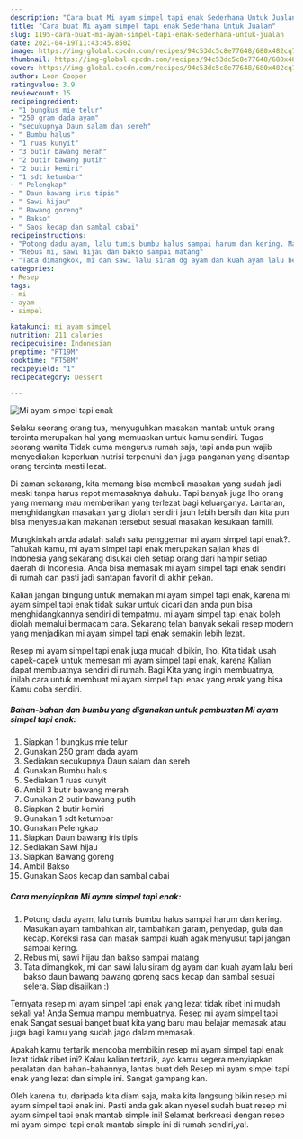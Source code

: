 ```yaml
---
description: "Cara buat Mi ayam simpel tapi enak Sederhana Untuk Jualan"
title: "Cara buat Mi ayam simpel tapi enak Sederhana Untuk Jualan"
slug: 1195-cara-buat-mi-ayam-simpel-tapi-enak-sederhana-untuk-jualan
date: 2021-04-19T11:43:45.850Z
image: https://img-global.cpcdn.com/recipes/94c53dc5c8e77648/680x482cq70/mi-ayam-simpel-tapi-enak-foto-resep-utama.jpg
thumbnail: https://img-global.cpcdn.com/recipes/94c53dc5c8e77648/680x482cq70/mi-ayam-simpel-tapi-enak-foto-resep-utama.jpg
cover: https://img-global.cpcdn.com/recipes/94c53dc5c8e77648/680x482cq70/mi-ayam-simpel-tapi-enak-foto-resep-utama.jpg
author: Leon Cooper
ratingvalue: 3.9
reviewcount: 15
recipeingredient:
- "1 bungkus mie telur"
- "250 gram dada ayam"
- "secukupnya Daun salam dan sereh"
- " Bumbu halus"
- "1 ruas kunyit"
- "3 butir bawang merah"
- "2 butir bawang putih"
- "2 butir kemiri"
- "1 sdt ketumbar"
- " Pelengkap"
- " Daun bawang iris tipis"
- " Sawi hijau"
- " Bawang goreng"
- " Bakso"
- " Saos kecap dan sambal cabai"
recipeinstructions:
- "Potong dadu ayam, lalu tumis bumbu halus sampai harum dan kering. Masukan ayam tambahkan air, tambahkan garam, penyedap, gula dan kecap. Koreksi rasa dan masak sampai kuah agak menyusut tapi jangan sampai kering."
- "Rebus mi, sawi hijau dan bakso sampai matang"
- "Tata dimangkok, mi dan sawi lalu siram dg ayam dan kuah ayam lalu beri bakso daun bawang bawang goreng saos kecap dan sambal sesuai selera. Siap disajikan :)"
categories:
- Resep
tags:
- mi
- ayam
- simpel

katakunci: mi ayam simpel 
nutrition: 211 calories
recipecuisine: Indonesian
preptime: "PT19M"
cooktime: "PT58M"
recipeyield: "1"
recipecategory: Dessert

---
```



![Mi ayam simpel tapi enak](https://img-global.cpcdn.com/recipes/94c53dc5c8e77648/680x482cq70/mi-ayam-simpel-tapi-enak-foto-resep-utama.jpg)

Selaku seorang orang tua, menyuguhkan masakan mantab untuk orang tercinta merupakan hal yang memuaskan untuk kamu sendiri. Tugas seorang  wanita Tidak cuma mengurus rumah saja, tapi anda pun wajib menyediakan keperluan nutrisi terpenuhi dan juga panganan yang disantap orang tercinta mesti lezat.

Di zaman  sekarang, kita memang bisa membeli masakan yang sudah jadi meski tanpa harus repot memasaknya dahulu. Tapi banyak juga lho orang yang memang mau memberikan yang terlezat bagi keluarganya. Lantaran, menghidangkan masakan yang diolah sendiri jauh lebih bersih dan kita pun bisa menyesuaikan makanan tersebut sesuai masakan kesukaan famili. 



Mungkinkah anda adalah salah satu penggemar mi ayam simpel tapi enak?. Tahukah kamu, mi ayam simpel tapi enak merupakan sajian khas di Indonesia yang sekarang disukai oleh setiap orang dari hampir setiap daerah di Indonesia. Anda bisa memasak mi ayam simpel tapi enak sendiri di rumah dan pasti jadi santapan favorit di akhir pekan.

Kalian jangan bingung untuk memakan mi ayam simpel tapi enak, karena mi ayam simpel tapi enak tidak sukar untuk dicari dan anda pun bisa menghidangkannya sendiri di tempatmu. mi ayam simpel tapi enak boleh diolah memalui bermacam cara. Sekarang telah banyak sekali resep modern yang menjadikan mi ayam simpel tapi enak semakin lebih lezat.

Resep mi ayam simpel tapi enak juga mudah dibikin, lho. Kita tidak usah capek-capek untuk memesan mi ayam simpel tapi enak, karena Kalian dapat membuatnya sendiri di rumah. Bagi Kita yang ingin membuatnya, inilah cara untuk membuat mi ayam simpel tapi enak yang enak yang bisa Kamu coba sendiri.

<!--inarticleads1-->

##### Bahan-bahan dan bumbu yang digunakan untuk pembuatan Mi ayam simpel tapi enak:

1. Siapkan 1 bungkus mie telur
1. Gunakan 250 gram dada ayam
1. Sediakan secukupnya Daun salam dan sereh
1. Gunakan  Bumbu halus
1. Sediakan 1 ruas kunyit
1. Ambil 3 butir bawang merah
1. Gunakan 2 butir bawang putih
1. Siapkan 2 butir kemiri
1. Gunakan 1 sdt ketumbar
1. Gunakan  Pelengkap
1. Siapkan  Daun bawang iris tipis
1. Sediakan  Sawi hijau
1. Siapkan  Bawang goreng
1. Ambil  Bakso
1. Gunakan  Saos kecap dan sambal cabai




<!--inarticleads2-->

##### Cara menyiapkan Mi ayam simpel tapi enak:

1. Potong dadu ayam, lalu tumis bumbu halus sampai harum dan kering. Masukan ayam tambahkan air, tambahkan garam, penyedap, gula dan kecap. Koreksi rasa dan masak sampai kuah agak menyusut tapi jangan sampai kering.
1. Rebus mi, sawi hijau dan bakso sampai matang
1. Tata dimangkok, mi dan sawi lalu siram dg ayam dan kuah ayam lalu beri bakso daun bawang bawang goreng saos kecap dan sambal sesuai selera. Siap disajikan :)




Ternyata resep mi ayam simpel tapi enak yang lezat tidak ribet ini mudah sekali ya! Anda Semua mampu membuatnya. Resep mi ayam simpel tapi enak Sangat sesuai banget buat kita yang baru mau belajar memasak atau juga bagi kamu yang sudah jago dalam memasak.

Apakah kamu tertarik mencoba membikin resep mi ayam simpel tapi enak lezat tidak ribet ini? Kalau kalian tertarik, ayo kamu segera menyiapkan peralatan dan bahan-bahannya, lantas buat deh Resep mi ayam simpel tapi enak yang lezat dan simple ini. Sangat gampang kan. 

Oleh karena itu, daripada kita diam saja, maka kita langsung bikin resep mi ayam simpel tapi enak ini. Pasti anda gak akan nyesel sudah buat resep mi ayam simpel tapi enak mantab simple ini! Selamat berkreasi dengan resep mi ayam simpel tapi enak mantab simple ini di rumah sendiri,ya!.

